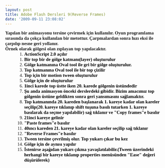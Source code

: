 ```yaml
---
layout: post
title: Adobe Flash Dersleri 9(Reverse Frames)
date: '2009-09-11 23:08:02'
---
```


<div>
<div>
<p style="font-family:Calibri;font-size:11pt;margin:0;"><strong>Yapılan bir animasyonu tersine çevirmek için kullanılır. Oyun programlama sırasında da çokça kullanılan bir metottur. Çarpmalardan sonra hızı eksi ile çarpılıp nesne geri yollanır.</strong></p>
<p style="font-family:Calibri;font-size:11pt;margin:0;"><strong>Örnek olarak gölgesi olan zıplayan top yapılacaktır.</strong></p>
<p style="font-family:Calibri;font-size:11pt;margin:0;"></p>

</div>
<ol style="margin-left:.375in;direction:ltr;unicode-bidi:embed;margin-top:0;margin-bottom:0;font-family:Calibri;font-size:11pt;" type="1">
	<li style="margin-top:0;margin-bottom:0;vertical-align:middle;"><span style="font-size:11pt;"><span style="color:#000000;"><strong>ActionScript 2.0 açılır</strong></span></span></li>
</ol>
<ol style="margin-left:.375in;direction:ltr;unicode-bidi:embed;margin-top:0;margin-bottom:0;font-family:Calibri;font-size:11pt;" type="1">
	<li style="margin-top:0;margin-bottom:0;vertical-align:middle;"><span style="font-size:11pt;"><span style="color:#000000;"><strong>Bir top bir de gölge katmanı(layer)      oluşturulur</strong></span></span></li>
	<li style="margin-top:0;margin-bottom:0;vertical-align:middle;"><span style="font-size:11pt;"><span style="color:#000000;"><strong>Gölge katmanına Oval tool ile      gri bir gölge oluşturulur.</strong></span></span></li>
	<li style="margin-top:0;margin-bottom:0;vertical-align:middle;"><span style="font-size:11pt;"><span style="color:#000000;"><strong>Top katmanına Oval tool ile      bir top çizilir</strong></span></span></li>
	<li style="margin-top:0;margin-bottom:0;vertical-align:middle;"><span style="font-size:11pt;"><span style="color:#000000;"><strong>Top için bir motion tween oluşturulur</strong></span></span></li>
	<li style="margin-top:0;margin-bottom:0;vertical-align:middle;"><span style="font-size:11pt;"><span style="color:#000000;"><strong>Gölge için de oluşturulur</strong></span></span></li>
	<li style="margin-top:0;margin-bottom:0;vertical-align:middle;"><span style="font-size:11pt;"><span style="color:#000000;"><strong>1inci karede top üstte iken      20. karede gölgenin üstündedir</strong></span></span></li>
	<li style="margin-top:0;margin-bottom:0;vertical-align:middle;"><span style="font-size:11pt;"><span style="color:#000000;"><strong>Şu anda animasyon önceki      derslerdeki gibidir. Bizim amacımız top gölgenin üstüne geldikten sonra      geri yansımasını sağlamaktır. </strong></span></span></li>
	<li style="margin-top:0;margin-bottom:0;vertical-align:middle;"><span style="font-size:11pt;"><span style="color:#000000;"><strong>Top katmanında 20. kareden başlanarak      1. kareye kadar olan kareler seçilip(20. kareye tıklanıp shift tuşuna basılı      tutarken 1. kareye basılarak da seçme yapılabilir) sağ tıklanır ve      "Copy frames"e basılır</strong></span></span></li>
	<li style="margin-top:0;margin-bottom:0;vertical-align:middle;"><span style="font-size:11pt;"><span style="color:#000000;"><strong>21inci kareye gelinir</strong></span></span></li>
	<li style="margin-top:0;margin-bottom:0;vertical-align:middle;"><span style="font-size:11pt;"><span style="color:#000000;"><strong>"Paste frames"e basılır</strong></span></span></li>
	<li style="margin-top:0;margin-bottom:0;vertical-align:middle;"><span style="font-size:11pt;"><span style="color:#000000;"><strong>40ıncı kareden 21. kareye      kadar olan kareler seçilip sağ tıklanır</strong></span></span></li>
	<li style="margin-top:0;margin-bottom:0;vertical-align:middle;"><span style="font-size:11pt;"><span style="color:#000000;"><strong>"Reverse Frames"e      basılır</strong></span></span></li>
	<li style="margin-top:0;margin-bottom:0;vertical-align:middle;"><span style="font-size:11pt;"><span style="color:#000000;"><strong>Tween tersine çevrilmiş olur.      Top yukarı çıkar bu kez</strong></span></span></li>
	<li style="margin-top:0;margin-bottom:0;vertical-align:middle;"><span style="font-size:11pt;"><span style="color:#000000;"><strong>Gölge için de aynısı yapılır</strong></span></span></li>
	<li style="margin-top:0;margin-bottom:0;vertical-align:middle;"><span style="font-size:11pt;"><span style="color:#000000;"><strong>İstenirse aşağıdan yukarı çıkma      yavaşlatılabilir.(Tween üzerindeki herhangi bir kareye tıklanıp properties      menüsünden "Ease" değeri düşürülerek)</strong></span></span></li>
</ol>
</div>
<ol><span style="color:#000000;"><strong> </strong></span></ol>